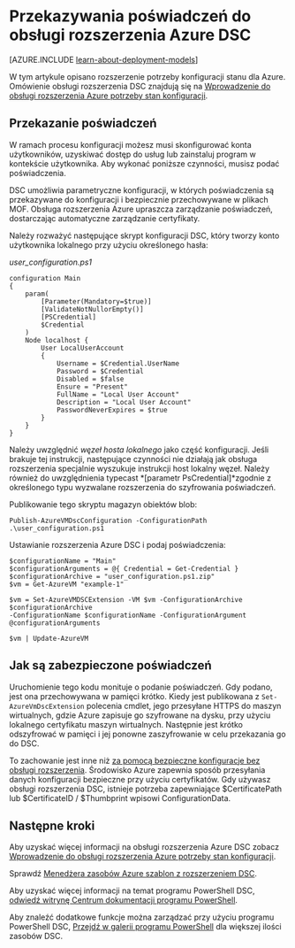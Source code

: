 <properties
   pageTitle="Przekazywanie poświadczeń Azure za pomocą DSC | Microsoft Azure"
   description="Omówienie bezpieczne przekazywania poświadczeń do Azure maszyn wirtualnych przy użyciu programu PowerShell potrzeby stan konfiguracji"
   services="virtual-machines-windows"
   documentationCenter=""
   authors="zjalexander"
   manager="timlt"
   editor=""
   tags="azure-service-management,azure-resource-manager"
   keywords=""/>

<tags
   ms.service="virtual-machines-windows"
   ms.devlang="na"
   ms.topic="article"
   ms.tgt_pltfrm="vm-windows"
   ms.workload="na"
   ms.date="09/15/2016"
   ms.author="zachal"/>

# <a name="passing-credentials-to-the-azure-dsc-extension-handler"></a>Przekazywania poświadczeń do obsługi rozszerzenia Azure DSC #

[AZURE.INCLUDE [learn-about-deployment-models](../../includes/learn-about-deployment-models-both-include.md)]

W tym artykule opisano rozszerzenie potrzeby konfiguracji stanu dla Azure. Omówienie obsługi rozszerzenia DSC znajdują się na [Wprowadzenie do obsługi rozszerzenia Azure potrzeby stan konfiguracji](virtual-machines-windows-extensions-dsc-overview.md). 


## <a name="passing-in-credentials"></a>Przekazanie poświadczeń
W ramach procesu konfiguracji możesz musi skonfigurować konta użytkowników, uzyskiwać dostęp do usług lub zainstaluj program w kontekście użytkownika. Aby wykonać poniższe czynności, musisz podać poświadczenia. 

DSC umożliwia parametryczne konfiguracji, w których poświadczenia są przekazywane do konfiguracji i bezpiecznie przechowywane w plikach MOF. Obsługa rozszerzenia Azure upraszcza zarządzanie poświadczeń, dostarczając automatyczne zarządzanie certyfikaty. 

Należy rozważyć następujące skrypt konfiguracji DSC, który tworzy konto użytkownika lokalnego przy użyciu określonego hasła:

*user_configuration.ps1*

```
configuration Main
{
    param(
        [Parameter(Mandatory=$true)]
        [ValidateNotNullorEmpty()]
        [PSCredential]
        $Credential
    )    
    Node localhost {       
        User LocalUserAccount
        {
            Username = $Credential.UserName
            Password = $Credential
            Disabled = $false
            Ensure = "Present"
            FullName = "Local User Account"
            Description = "Local User Account"
            PasswordNeverExpires = $true
        } 
    }  
} 
```

Należy uwzględnić *węzeł hosta lokalnego* jako część konfiguracji. Jeśli brakuje tej instrukcji, następujące czynności nie działają jak obsługa rozszerzenia specjalnie wyszukuje instrukcji host lokalny węzeł. Należy również do uwzględnienia typecast *[parametr PsCredential]*zgodnie z określonego typu wyzwalane rozszerzenia do szyfrowania poświadczeń. 

Publikowanie tego skryptu magazyn obiektów blob:

`Publish-AzureVMDscConfiguration -ConfigurationPath .\user_configuration.ps1`

Ustawianie rozszerzenia Azure DSC i podaj poświadczenia:

```
$configurationName = "Main"
$configurationArguments = @{ Credential = Get-Credential }
$configurationArchive = "user_configuration.ps1.zip"
$vm = Get-AzureVM "example-1"
 
$vm = Set-AzureVMDSCExtension -VM $vm -ConfigurationArchive $configurationArchive 
-ConfigurationName $configurationName -ConfigurationArgument @configurationArguments
 
$vm | Update-AzureVM
```
## <a name="how-credentials-are-secured"></a>Jak są zabezpieczone poświadczeń
Uruchomienie tego kodu monituje o podanie poświadczeń. Gdy podano, jest ona przechowywana w pamięci krótko. Kiedy jest publikowana z `Set-AzureVmDscExtension` polecenia cmdlet, jego przesyłane HTTPS do maszyn wirtualnych, gdzie Azure zapisuje go szyfrowane na dysku, przy użyciu lokalnego certyfikatu maszyn wirtualnych. Następnie jest krótko odszyfrować w pamięci i jej ponowne zaszyfrowanie w celu przekazania go do DSC.

To zachowanie jest inne niż [za pomocą bezpieczne konfiguracje bez obsługi rozszerzenia](https://msdn.microsoft.com/powershell/dsc/securemof). Środowisko Azure zapewnia sposób przesyłania danych konfiguracji bezpieczne przy użyciu certyfikatów. Gdy używasz obsługi rozszerzenia DSC, istnieje potrzeba zapewniające $CertificatePath lub $CertificateID / $Thumbprint wpisowi ConfigurationData.


## <a name="next-steps"></a>Następne kroki ##

Aby uzyskać więcej informacji na obsługi rozszerzenia Azure DSC zobacz [Wprowadzenie do obsługi rozszerzenia Azure potrzeby stan konfiguracji](virtual-machines-windows-extensions-dsc-overview.md). 

Sprawdź [Menedżera zasobów Azure szablon z rozszerzeniem DSC](virtual-machines-windows-extensions-dsc-template.md).

Aby uzyskać więcej informacji na temat programu PowerShell DSC, [odwiedź witrynę Centrum dokumentacji programu PowerShell](https://msdn.microsoft.com/powershell/dsc/overview). 

Aby znaleźć dodatkowe funkcje można zarządzać przy użyciu programu PowerShell DSC, [Przejdź w galerii programu PowerShell](https://www.powershellgallery.com/packages?q=DscResource&x=0&y=0) dla większej ilości zasobów DSC.
